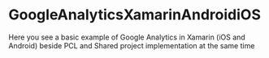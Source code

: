 # GoogleAnalyticsXamarinAndroidiOS

Here you see a basic example of Google Analytics in Xamarin (iOS and Android) beside PCL and Shared project implementation at the same time
